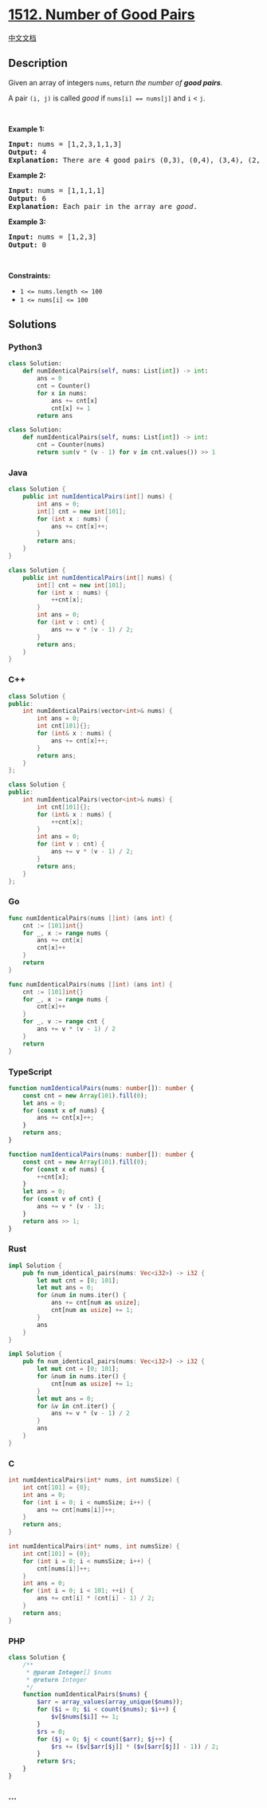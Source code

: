 # [1512. Number of Good Pairs](https://leetcode.com/problems/number-of-good-pairs)

[中文文档](/solution/1500-1599/1512.Number%20of%20Good%20Pairs/README.md)

## Description

<p>Given an array of integers <code>nums</code>, return <em>the number of <strong>good pairs</strong></em>.</p>

<p>A pair <code>(i, j)</code> is called <em>good</em> if <code>nums[i] == nums[j]</code> and <code>i</code> &lt; <code>j</code>.</p>

<p>&nbsp;</p>
<p><strong class="example">Example 1:</strong></p>

<pre>
<strong>Input:</strong> nums = [1,2,3,1,1,3]
<strong>Output:</strong> 4
<strong>Explanation:</strong> There are 4 good pairs (0,3), (0,4), (3,4), (2,5) 0-indexed.
</pre>

<p><strong class="example">Example 2:</strong></p>

<pre>
<strong>Input:</strong> nums = [1,1,1,1]
<strong>Output:</strong> 6
<strong>Explanation:</strong> Each pair in the array are <em>good</em>.
</pre>

<p><strong class="example">Example 3:</strong></p>

<pre>
<strong>Input:</strong> nums = [1,2,3]
<strong>Output:</strong> 0
</pre>

<p>&nbsp;</p>
<p><strong>Constraints:</strong></p>

<ul>
	<li><code>1 &lt;= nums.length &lt;= 100</code></li>
	<li><code>1 &lt;= nums[i] &lt;= 100</code></li>
</ul>

## Solutions

<!-- tabs:start -->

### **Python3**

```python
class Solution:
    def numIdenticalPairs(self, nums: List[int]) -> int:
        ans = 0
        cnt = Counter()
        for x in nums:
            ans += cnt[x]
            cnt[x] += 1
        return ans
```

```python
class Solution:
    def numIdenticalPairs(self, nums: List[int]) -> int:
        cnt = Counter(nums)
        return sum(v * (v - 1) for v in cnt.values()) >> 1
```

### **Java**

```java
class Solution {
    public int numIdenticalPairs(int[] nums) {
        int ans = 0;
        int[] cnt = new int[101];
        for (int x : nums) {
            ans += cnt[x]++;
        }
        return ans;
    }
}
```

```java
class Solution {
    public int numIdenticalPairs(int[] nums) {
        int[] cnt = new int[101];
        for (int x : nums) {
            ++cnt[x];
        }
        int ans = 0;
        for (int v : cnt) {
            ans += v * (v - 1) / 2;
        }
        return ans;
    }
}
```

### **C++**

```cpp
class Solution {
public:
    int numIdenticalPairs(vector<int>& nums) {
        int ans = 0;
        int cnt[101]{};
        for (int& x : nums) {
            ans += cnt[x]++;
        }
        return ans;
    }
};
```

```cpp
class Solution {
public:
    int numIdenticalPairs(vector<int>& nums) {
        int cnt[101]{};
        for (int& x : nums) {
            ++cnt[x];
        }
        int ans = 0;
        for (int v : cnt) {
            ans += v * (v - 1) / 2;
        }
        return ans;
    }
};
```

### **Go**

```go
func numIdenticalPairs(nums []int) (ans int) {
	cnt := [101]int{}
	for _, x := range nums {
		ans += cnt[x]
		cnt[x]++
	}
	return
}
```

```go
func numIdenticalPairs(nums []int) (ans int) {
	cnt := [101]int{}
	for _, x := range nums {
		cnt[x]++
	}
	for _, v := range cnt {
		ans += v * (v - 1) / 2
	}
	return
}
```

### **TypeScript**

```ts
function numIdenticalPairs(nums: number[]): number {
    const cnt = new Array(101).fill(0);
    let ans = 0;
    for (const x of nums) {
        ans += cnt[x]++;
    }
    return ans;
}
```

```ts
function numIdenticalPairs(nums: number[]): number {
    const cnt = new Array(101).fill(0);
    for (const x of nums) {
        ++cnt[x];
    }
    let ans = 0;
    for (const v of cnt) {
        ans += v * (v - 1);
    }
    return ans >> 1;
}
```

### **Rust**

```rust
impl Solution {
    pub fn num_identical_pairs(nums: Vec<i32>) -> i32 {
        let mut cnt = [0; 101];
        let mut ans = 0;
        for &num in nums.iter() {
            ans += cnt[num as usize];
            cnt[num as usize] += 1;
        }
        ans
    }
}
```

```rust
impl Solution {
    pub fn num_identical_pairs(nums: Vec<i32>) -> i32 {
        let mut cnt = [0; 101];
        for &num in nums.iter() {
            cnt[num as usize] += 1;
        }
        let mut ans = 0;
        for &v in cnt.iter() {
            ans += v * (v - 1) / 2
        }
        ans
    }
}
```

### **C**

```c
int numIdenticalPairs(int* nums, int numsSize) {
    int cnt[101] = {0};
    int ans = 0;
    for (int i = 0; i < numsSize; i++) {
        ans += cnt[nums[i]]++;
    }
    return ans;
}
```

```c
int numIdenticalPairs(int* nums, int numsSize) {
    int cnt[101] = {0};
    for (int i = 0; i < numsSize; i++) {
        cnt[nums[i]]++;
    }
    int ans = 0;
    for (int i = 0; i < 101; ++i) {
        ans += cnt[i] * (cnt[i] - 1) / 2;
    }
    return ans;
}
```

### **PHP**

```php
class Solution {
    /**
     * @param Integer[] $nums
     * @return Integer
     */
    function numIdenticalPairs($nums) {
        $arr = array_values(array_unique($nums));
        for ($i = 0; $i < count($nums); $i++) {
            $v[$nums[$i]] += 1;
        }
        $rs = 0;
        for ($j = 0; $j < count($arr); $j++) {
            $rs += ($v[$arr[$j]] * ($v[$arr[$j]] - 1)) / 2;
        }
        return $rs;
    }
}
```

### **...**

```

```

<!-- tabs:end -->
